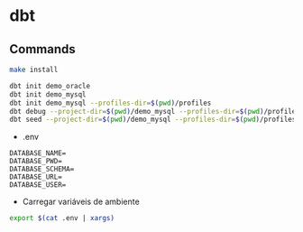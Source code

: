 # dbt

## Commands

```sh
make install
```

```sh
dbt init demo_oracle
dbt init demo_mysql
dbt init demo_mysql --profiles-dir=$(pwd)/profiles
dbt debug --project-dir=$(pwd)/demo_mysql --profiles-dir=$(pwd)/profiles
dbt seed --project-dir=$(pwd)/demo_mysql --profiles-dir=$(pwd)/profiles
```

- .env

```
DATABASE_NAME=
DATABASE_PWD=
DATABASE_SCHEMA=
DATABASE_URL=
DATABASE_USER=
```

- Carregar variáveis de ambiente
```sh
export $(cat .env | xargs)
```